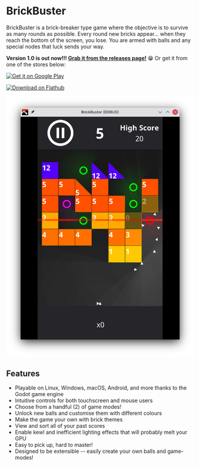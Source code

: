 # BrickBuster

BrickBuster is a brick-breaker type game where the objective is to survive as many rounds as possible. Every round new bricks appear... when they reach the bottom of the screen, you lose. You are armed with balls and any special nodes that luck sends your way.

**Version 1.0 is out now!!! [Grab it from the releases page!](https://github.com/claucambra/BrickBuster/releases/tag/1.0)** 😁 Or get it from one of the stores below:

<a href='https://play.google.com/store/apps/details?id=org.claucambra.brickbuster&pcampaignid=pcampaignidMKT-Other-global-all-co-prtnr-py-PartBadge-Mar2515-1'><img width='190px' alt='Get it on Google Play' src='https://play.google.com/intl/en_us/badges/static/images/badges/en_badge_web_generic.png'/></a>

<a href='https://flathub.org/apps/details/com.claudiocambra.brickbuster'><img width='190px' alt='Download on Flathub' src='https://flathub.org/assets/badges/flathub-badge-i-en.png'/></a>

![](screenshots/Screenshot1.png)

## Features

- Playable on Linux, Windows, macOS, Android, and more thanks to the Godot game engine
- Intuitive controls for both touchscreen and mouse users
- Choose from a handful (2) of game modes!
- Unlock new balls and customise them with different colours
- Make the game your own with brick themes
- View and sort all of your past scores
- Enable kewl and inefficient lighting effects that will probably melt your GPU
- Easy to pick up, hard to master!
- Designed to be extensible -- easily create your own balls and game-modes!

